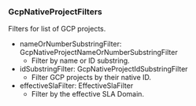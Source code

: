 ### GcpNativeProjectFilters
Filters for list of GCP projects.

- nameOrNumberSubstringFilter: GcpNativeProjectNameOrNumberSubstringFilter
  - Filter by name or ID substring.
- idSubstringFilter: GcpNativeProjectIdSubstringFilter
  - Filter GCP projects by their native ID.
- effectiveSlaFilter: EffectiveSlaFilter
  - Filter by the effective SLA Domain.
